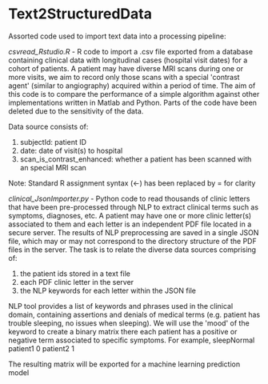 # Text2StructuredData

Assorted code used to import text data into a processing pipeline:

*csvread_Rstudio.R* - R code to import a .csv file exported from a database containing clinical data with longitudinal cases (hospital visit dates) for a cohort of patients. A patient may have diverse MRI scans during one or more visits, we aim to record only those scans with a special 'contrast agent' (similar to angiography) acquired within a period of time.
The aim of this code is to compare the performance of a simple algorithm against other implementations written in Matlab and Python. Parts of the code have been deleted due to the sensitivity of the data.

 Data source consists of:
 1) subjectId: patient ID
 2) date: date of visit(s) to hospital
 3) scan_is_contrast_enhanced: whether a patient has been scanned with an special MRI scan

Note: Standard R assignment syntax (<-) has been replaced by = for clarity 


*clinical_JsonImporter.py* - Python code to read thousands of clinic letters that have been pre-processed through NLP to extract clinical terms such as symptoms, diagnoses, etc. A patient may have one or more clinic letter(s) associated to them and each letter is an independent PDF file located in a secure server. The results of NLP preprocessing are saved in a single JSON file, which may or may not correspond to the directory structure of the PDF files in the server.
 The task is to relate the diverse data sources comprising of:
 1)  the patient ids stored in a text file
 2)  each PDF clinic letter in the server
 3)  the NLP keywords for each letter within the JSON file

 NLP tool provides a list of keywords and phrases used in the clinical domain, containing assertions and denials of  medical terms (e.g. patient has trouble sleeping, no issues when sleeping). We will use the 'mood' of the keyword to create a binary matrix there each patient has a positive or negative term associated to specific symptoms. For example,
           sleepNormal
 patient1      0
 patient2      1

 The resulting matrix will be exported for a machine learning prediction model
